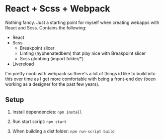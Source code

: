 # React + Scss + Webpack
Nothing fancy. Just a starting point for myself when creating webapps with React and Scss. Contains the following:
- React
- Scss
  - Breakpoint slicer
  - Linting (hyphenatedbem) that play nice with Breakpoint slicer
  - Scss globbing (import folder/*)
- Livereload

I'm pretty noob with webpack so there's a lot of things id like to build into this over time as I get more comfortable with being a front-end dev (been working as a designer for the past few years).

## Setup
1. Install dependencies:
  ``npm install``

2. Run start script:
  ``npm start``

3. When building a dist folder:
  ``npm run-script build``